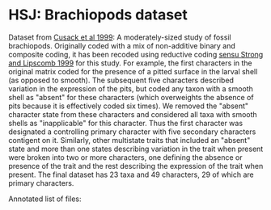 # HSJ: Brachiopods dataset #

Dataset from [Cusack et al 1999](https://doi.org/10.1111/1475-4983.00098):  A moderately-sized study of fossil brachiopods.  Originally coded with a mix of non-additive binary and composite coding, it has been recoded using reductive coding [sensu Strong and Lipscomb 1999](https://doi.org/10.1006/clad.1999.0114) for this study. For example, the first characters in the original matrix coded for the presence of a pitted surface in the larval shell (as opposed to smooth). The subsequent five characters described variation in the expression of the pits, but coded any taxon with a smooth shell as "absent" for these characters (which overweights the absence of pits because it is effectively coded six times). We removed the "absent" character state from these characters and considered all taxa with smooth shells as "inapplicable" for this character.  Thus the first character was designated a controlling primary character with five secondary characters contigent on it. Similarly, other multistate traits that included an "absent" state and more than one states describing variation in the trait when present were broken into two or more characters, one defining the absence or presence of the trait and the rest describing the expression of the trait when present.  The final dataset has 23 taxa and 49 characters, 29 of which are primary characters.

Annotated list of files:


